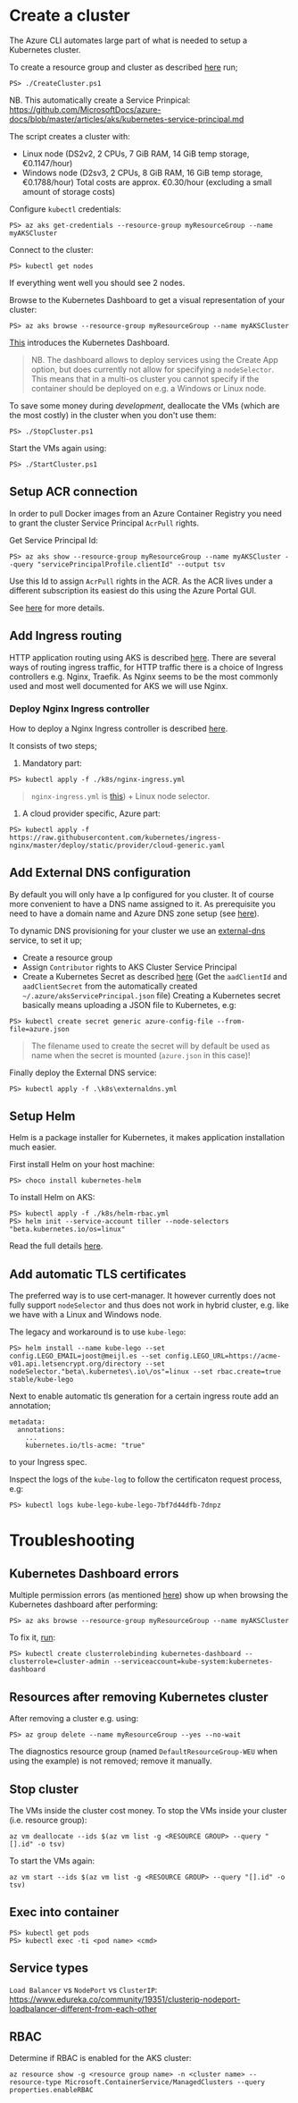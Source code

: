 # Create a cluster
The Azure CLI automates large part of what is needed to setup a Kubernetes cluster.

To create a resource group and cluster as described [here](https://docs.microsoft.com/en-us//azure/aks/windows-container-cli#create-a-resource-group) run;
```
PS> ./CreateCluster.ps1
```
NB. This automatically create a Service Prinpical: https://github.com/MicrosoftDocs/azure-docs/blob/master/articles/aks/kubernetes-service-principal.md

The script creates a cluster with:
- Linux node (DS2v2, 2 CPUs, 7 GiB RAM, 14 GiB temp storage, €0.1147/hour)
- Windows node (D2sv3, 2 CPUs, 8 GiB RAM, 16 GiB temp storage, €0.1788/hour)
Total costs are approx. €0.30/hour (excluding a small amount of storage costs)

Configure `kubectl` credentials:
```
PS> az aks get-credentials --resource-group myResourceGroup --name myAKSCluster
```

Connect to the cluster:
```
PS> kubectl get nodes
```
If everything went well you should see 2 nodes.

Browse to the Kubernetes Dashboard to get a visual representation of your cluster:
```
PS> az aks browse --resource-group myResourceGroup --name myAKSCluster
```
[This](https://docs.microsoft.com/en-us/azure/aks/kubernetes-dashboard) introduces the Kubernetes Dashboard.
> NB. The dashboard allows to deploy services using the Create App option, but does currently not allow for specifying a `nodeSelector`. This means that in a multi-os cluster you cannot specify if the container should be deployed on e.g. a Windows or Linux node.

To save some money during *development*, deallocate the VMs (which are the most costly) in the cluster when you don't use them:
```
PS> ./StopCluster.ps1
```

Start the VMs again using:
```
PS> ./StartCluster.ps1
```

## Setup ACR connection
In order to pull Docker images from an Azure Container Registry you need to grant the cluster Service Principal `AcrPull` rights.

Get Service Principal Id:
```
PS> az aks show --resource-group myResourceGroup --name myAKSCluster --query "servicePrincipalProfile.clientId" --output tsv
```
Use this Id to assign `AcrPull` rights in the ACR. As the ACR lives under a different subscription its easiest do this using the Azure Portal GUI.

See [here](https://docs.microsoft.com/en-us//azure/aks/cluster-container-registry-integration?view=azure-cli-latest) for more details.

## Add Ingress routing
HTTP application routing using AKS is described [here](https://docs.microsoft.com/en-us//azure/aks/http-application-routing). There are several ways of routing ingress traffic, for HTTP traffic there is a choice of Ingress controllers e.g. Nginx, Traefik. As Nginx seems to be the most commonly used and most well documented for AKS we will use Nginx.

### Deploy Nginx Ingress controller
How to deploy a Nginx Ingress controller is described [here](https://kubernetes.github.io/ingress-nginx/deploy/#azure).

It consists of two steps;
1. Mandatory part:
```
PS> kubectl apply -f ./k8s/nginx-ingress.yml
```
> `nginx-ingress.yml` is [this](https://raw.githubusercontent.com/kubernetes/ingress-nginx/master/deploy/static/mandatory.yaml)) + Linux node selector.

1. A cloud provider specific, Azure part:
```
PS> kubectl apply -f https://raw.githubusercontent.com/kubernetes/ingress-nginx/master/deploy/static/provider/cloud-generic.yaml
```

## Add External DNS configuration
By default you will only have a Ip configured for you cluster. It of course more convenient to have a DNS name assigned to it.
As prerequisite you need to have a domain name and Azure DNS zone setup (see [here](https://docs.microsoft.com/en-us/azure/dns/dns-domain-delegation)). 

To dynamic DNS provisioning for your cluster we use an [external-dns](https://github.com/kubernetes-incubator/external-dns/blob/master/docs/tutorials/azure.md) service, to set it up;
- Create a resource group
- Assign `Contributor` rights to AKS Cluster Service Principal
- Create a Kubernetes Secret as described [here](https://github.com/kubernetes-incubator/external-dns/blob/master/docs/tutorials/azure.md#creating-configuration-file)
(Get the `aadClientId` and `aadClientSecret` from the automatically created `~/.azure/aksServicePrincipal.json` file)
Creating a Kubernetes secret basically means uploading a JSON file to Kubernetes, e.g:
```
PS> kubectl create secret generic azure-config-file --from-file=azure.json
```

> The filename used to create the secret will by default be used as name when the secret is mounted (`azure.json` in this case)!

Finally deploy the External DNS service:
```
PS> kubectl apply -f .\k8s\externaldns.yml
```

## Setup Helm
Helm is a package installer for Kubernetes, it makes application installation much easier.

First install Helm on your host machine: 
```
PS> choco install kubernetes-helm
```

To install Helm on AKS:
```
PS> kubectl apply -f ./k8s/helm-rbac.yml
PS> helm init --service-account tiller --node-selectors "beta.kubernetes.io/os=linux"
```

Read the full details [here](https://docs.microsoft.com/en-us/azure/aks/kubernetes-helm).

## Add automatic TLS certificates
The preferred way is to use cert-manager. It however currently does not fully support `nodeSelector` and thus does not work in hybrid cluster, e.g. like we have with a Linux and Windows node.

The legacy and workaround is to use `kube-lego`:
```
PS> helm install --name kube-lego --set config.LEGO_EMAIL=joost@meijl.es --set config.LEGO_URL=https://acme-v01.api.letsencrypt.org/directory --set nodeSelector."beta\.kubernetes\.io\/os"=linux --set rbac.create=true stable/kube-lego
``` 

Next to enable automatic tls generation for a certain ingress route add an annotation;
```
metadata:
  annotations:
    ...
    kubernetes.io/tls-acme: "true"
```
to your Ingress spec.

Inspect the logs of the `kube-log` to follow the certificaton request process, e.g:
```
PS> kubectl logs kube-lego-kube-lego-7bf7d44dfb-7dnpz
```

# Troubleshooting

## Kubernetes Dashboard errors
Multiple permission errors (as mentioned [here](https://github.com/Azure/aks-engine/issues/805)) show up when browsing the Kubernetes dashboard after performing:
```
PS> az aks browse --resource-group myResourceGroup --name myAKSCluster
```

To fix it, [run](https://github.com/Azure/aks-engine/issues/805#issuecomment-415928684):
```
PS> kubectl create clusterrolebinding kubernetes-dashboard --clusterrole=cluster-admin --serviceaccount=kube-system:kubernetes-dashboard
```

## Resources after removing Kubernetes cluster
After removing a cluster e.g. using:
```
PS> az group delete --name myResourceGroup --yes --no-wait
```

The diagnostics resource group (named `DefaultResourceGroup-WEU` when using the example) is not removed; remove it manually.

## Stop cluster
The VMs inside the cluster cost money. To stop the VMs inside your cluster (i.e. resource group):
```
az vm deallocate --ids $(az vm list -g <RESOURCE GROUP> --query "[].id" -o tsv)
```

To start the VMs again:
```
az vm start --ids $(az vm list -g <RESOURCE GROUP> --query "[].id" -o tsv)
```

## Exec into container
```
PS> kubectl get pods
PS> kubectl exec -ti <pod name> <cmd>
```

## Service types
`Load Balancer` vs `NodePort` vs `ClusterIP`: https://www.edureka.co/community/19351/clusterip-nodeport-loadbalancer-different-from-each-other

## RBAC
Determine if RBAC is enabled for the AKS cluster:
```
az resource show -g <resource group name> -n <cluster name> --resource-type Microsoft.ContainerService/ManagedClusters --query properties.enableRBAC
```
